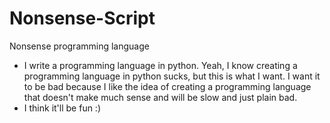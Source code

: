 # Nonsense-Script
Nonsense programming language
- I write a programming language in python. Yeah, I know creating a programming language in python sucks, but this is what I want. I want it to be bad because I like the idea of creating a programming language that doesn't make much sense and will be slow and just plain bad.
- I think it'll be fun :)
